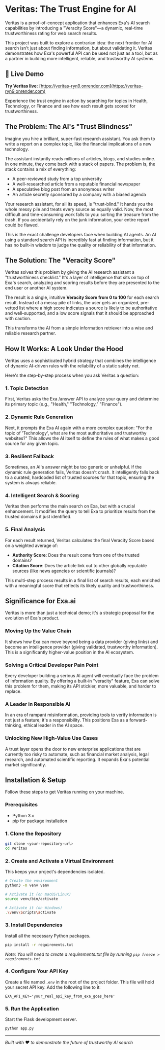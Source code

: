 # Veritas: The Trust Engine for AI

Veritas is a proof-of-concept application that enhances Exa's AI search capabilities by introducing a "Veracity Score"—a dynamic, real-time trustworthiness rating for web search results.

This project was built to explore a contrarian idea: the next frontier for AI search isn't just about finding information, but about validating it. Veritas demonstrates how Exa's powerful API can be used not just as a tool, but as a partner in building more intelligent, reliable, and trustworthy AI systems.

## 🚀 Live Demo

**Try Veritas live:** [https://veritas-ryn9.onrender.com](https://veritas-ryn9.onrender.com)

Experience the trust engine in action by searching for topics in Health, Technology, or Finance and see how each result gets scored for trustworthiness.

## The Problem: The AI's "Trust Blindness"

Imagine you hire a brilliant, super-fast research assistant. You ask them to write a report on a complex topic, like the financial implications of a new technology.

The assistant instantly reads millions of articles, blogs, and studies online. In one minute, they come back with a stack of papers. The problem is, the stack contains a mix of everything:

- A peer-reviewed study from a top university
- A well-researched article from a reputable financial newspaper  
- A speculative blog post from an anonymous writer
- An article secretly sponsored by a company with a biased agenda

Your research assistant, for all its speed, is "trust-blind." It hands you the whole messy pile and treats every source as equally valid. Now, the most difficult and time-consuming work falls to you: sorting the treasure from the trash. If you accidentally rely on the junk information, your entire report could be flawed.

This is the exact challenge developers face when building AI agents. An AI using a standard search API is incredibly fast at finding information, but it has no built-in wisdom to judge the quality or reliability of that information.

## The Solution: The "Veracity Score"

Veritas solves this problem by giving the AI research assistant a "trustworthiness checklist." It's a layer of intelligence that sits on top of Exa's search, analyzing and scoring results before they are presented to the end user or another AI system.

The result is a single, intuitive **Veracity Score from 0 to 100** for each search result. Instead of a messy pile of links, the user gets an organized, pre-vetted list where a high score indicates a source is likely to be authoritative and well-supported, and a low score signals that it should be approached with caution.

This transforms the AI from a simple information retriever into a wise and reliable research partner.

## How It Works: A Look Under the Hood

Veritas uses a sophisticated hybrid strategy that combines the intelligence of dynamic AI-driven rules with the reliability of a static safety net.

Here's the step-by-step process when you ask Veritas a question:

### 1. Topic Detection
First, Veritas asks the Exa /answer API to analyze your query and determine its primary topic (e.g., "Health," "Technology," "Finance").

### 2. Dynamic Rule Generation
Next, it prompts the Exa AI again with a more complex question: "For the topic of 'Technology', what are the most authoritative and trustworthy websites?" This allows the AI itself to define the rules of what makes a good source for any given topic.

### 3. Resilient Fallback
Sometimes, an AI's answer might be too generic or unhelpful. If the dynamic rule generation fails, Veritas doesn't crash. It intelligently falls back to a curated, hardcoded list of trusted sources for that topic, ensuring the system is always reliable.

### 4. Intelligent Search & Scoring
Veritas then performs the main search on Exa, but with a crucial enhancement. It modifies the query to tell Exa to prioritize results from the trusted domains it just identified.

### 5. Final Analysis
For each result returned, Veritas calculates the final Veracity Score based on a weighted average of:

- **Authority Score**: Does the result come from one of the trusted domains?
- **Citation Score**: Does the article link out to other globally reputable sources (like news agencies or scientific journals)?

This multi-step process results in a final list of search results, each enriched with a meaningful score that reflects its likely quality and trustworthiness.

## Significance for Exa.ai

Veritas is more than just a technical demo; it's a strategic proposal for the evolution of Exa's product.

### Moving Up the Value Chain
It shows how Exa can move beyond being a data provider (giving links) and become an intelligence provider (giving validated, trustworthy information). This is a significantly higher-value position in the AI ecosystem.

### Solving a Critical Developer Pain Point
Every developer building a serious AI agent will eventually face the problem of information quality. By offering a built-in "veracity" feature, Exa can solve this problem for them, making its API stickier, more valuable, and harder to replace.

### A Leader in Responsible AI
In an era of rampant misinformation, providing tools to verify information is not just a feature; it's a responsibility. This positions Exa as a forward-thinking, ethical leader in the AI space.

### Unlocking New High-Value Use Cases
A trust layer opens the door to new enterprise applications that are currently too risky to automate, such as financial market analysis, legal research, and automated scientific reporting. It expands Exa's potential market significantly.

## Installation & Setup

Follow these steps to get Veritas running on your machine.

### Prerequisites

- Python 3.x
- pip for package installation

### 1. Clone the Repository

```bash
git clone <your-repository-url>
cd Veritas
```

### 2. Create and Activate a Virtual Environment

This keeps your project's dependencies isolated.

```bash
# Create the environment
python3 -m venv venv

# Activate it (on macOS/Linux)
source venv/bin/activate

# Activate it (on Windows)
.\venv\Scripts\activate
```

### 3. Install Dependencies

Install all the necessary Python packages.

```bash
pip install -r requirements.txt
```

*Note: You will need to create a requirements.txt file by running `pip freeze > requirements.txt`*

### 4. Configure Your API Key

Create a file named `.env` in the root of the project folder. This file will hold your secret API key. Add the following line to it:

```
EXA_API_KEY='your_real_api_key_from_exa_goes_here'
```

### 5. Run the Application

Start the Flask development server.

```bash
python app.py
```

---

*Built with ❤️ to demonstrate the future of trustworthy AI search*
